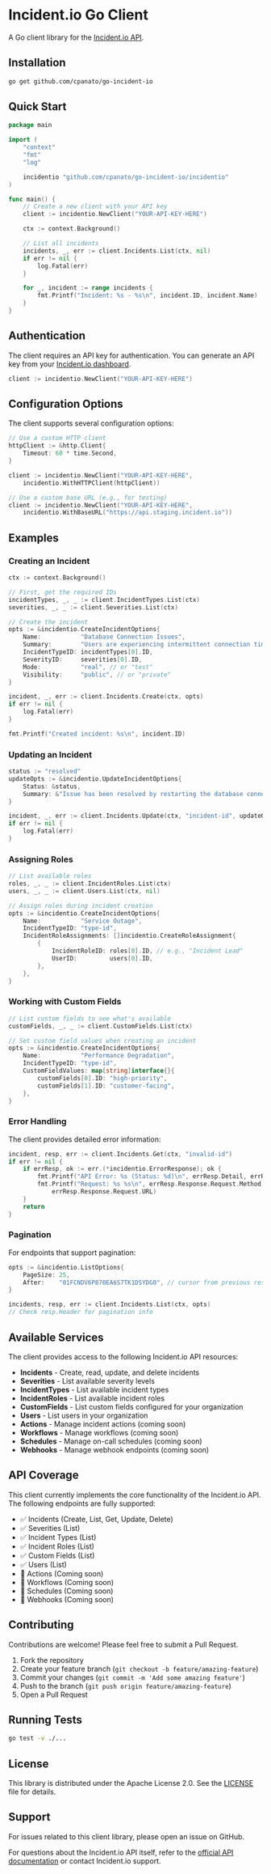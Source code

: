 # Incident.io Go Client

A Go client library for the [Incident.io API](https://api-docs.incident.io/).

## Installation

```bash
go get github.com/cpanato/go-incident-io
```

## Quick Start

```go
package main

import (
    "context"
    "fmt"
    "log"

    incidentio "github.com/cpanato/go-incident-io/incidentio"
)

func main() {
    // Create a new client with your API key
    client := incidentio.NewClient("YOUR-API-KEY-HERE")

    ctx := context.Background()

    // List all incidents
    incidents, _, err := client.Incidents.List(ctx, nil)
    if err != nil {
        log.Fatal(err)
    }

    for _, incident := range incidents {
        fmt.Printf("Incident: %s - %s\n", incident.ID, incident.Name)
    }
}
```

## Authentication

The client requires an API key for authentication. You can generate an API key from your [Incident.io dashboard](https://app.incident.io/).

```go
client := incidentio.NewClient("YOUR-API-KEY-HERE")
```

## Configuration Options

The client supports several configuration options:

```go
// Use a custom HTTP client
httpClient := &http.Client{
    Timeout: 60 * time.Second,
}

client := incidentio.NewClient("YOUR-API-KEY-HERE",
    incidentio.WithHTTPClient(httpClient))

// Use a custom base URL (e.g., for testing)
client := incidentio.NewClient("YOUR-API-KEY-HERE",
    incidentio.WithBaseURL("https://api.staging.incident.io"))
```

## Examples

### Creating an Incident

```go
ctx := context.Background()

// First, get the required IDs
incidentTypes, _, _ := client.IncidentTypes.List(ctx)
severities, _, _ := client.Severities.List(ctx)

// Create the incident
opts := &incidentio.CreateIncidentOptions{
    Name:           "Database Connection Issues",
    Summary:        "Users are experiencing intermittent connection timeouts",
    IncidentTypeID: incidentTypes[0].ID,
    SeverityID:     severities[0].ID,
    Mode:           "real", // or "test"
    Visibility:     "public", // or "private"
}

incident, _, err := client.Incidents.Create(ctx, opts)
if err != nil {
    log.Fatal(err)
}

fmt.Printf("Created incident: %s\n", incident.ID)
```

### Updating an Incident

```go
status := "resolved"
updateOpts := &incidentio.UpdateIncidentOptions{
    Status: &status,
    Summary: &"Issue has been resolved by restarting the database connection pool",
}

incident, _, err := client.Incidents.Update(ctx, "incident-id", updateOpts)
if err != nil {
    log.Fatal(err)
}
```

### Assigning Roles

```go
// List available roles
roles, _, _ := client.IncidentRoles.List(ctx)
users, _, _ := client.Users.List(ctx, nil)

// Assign roles during incident creation
opts := &incidentio.CreateIncidentOptions{
    Name:           "Service Outage",
    IncidentTypeID: "type-id",
    IncidentRoleAssignments: []incidentio.CreateRoleAssignment{
        {
            IncidentRoleID: roles[0].ID, // e.g., "Incident Lead"
            UserID:         users[0].ID,
        },
    },
}
```

### Working with Custom Fields

```go
// List custom fields to see what's available
customFields, _, _ := client.CustomFields.List(ctx)

// Set custom field values when creating an incident
opts := &incidentio.CreateIncidentOptions{
    Name:           "Performance Degradation",
    IncidentTypeID: "type-id",
    CustomFieldValues: map[string]interface{}{
        customFields[0].ID: "high-priority",
        customFields[1].ID: "customer-facing",
    },
}
```

### Error Handling

The client provides detailed error information:

```go
incident, resp, err := client.Incidents.Get(ctx, "invalid-id")
if err != nil {
    if errResp, ok := err.(*incidentio.ErrorResponse); ok {
        fmt.Printf("API Error: %s (Status: %d)\n", errResp.Detail, errResp.Status)
        fmt.Printf("Request: %s %s\n", errResp.Response.Request.Method,
            errResp.Response.Request.URL)
    }
    return
}
```

### Pagination

For endpoints that support pagination:

```go
opts := &incidentio.ListOptions{
    PageSize: 25,
    After:    "01FCNDV6P870EA6S7TK1DSYDG0", // cursor from previous response
}

incidents, resp, err := client.Incidents.List(ctx, opts)
// Check resp.Header for pagination info
```

## Available Services

The client provides access to the following Incident.io API resources:

- **Incidents** - Create, read, update, and delete incidents
- **Severities** - List available severity levels
- **IncidentTypes** - List available incident types
- **IncidentRoles** - List available incident roles
- **CustomFields** - List custom fields configured for your organization
- **Users** - List users in your organization
- **Actions** - Manage incident actions (coming soon)
- **Workflows** - Manage workflows (coming soon)
- **Schedules** - Manage on-call schedules (coming soon)
- **Webhooks** - Manage webhook endpoints (coming soon)

## API Coverage

This client currently implements the core functionality of the Incident.io API. The following endpoints are fully supported:

- ✅ Incidents (Create, List, Get, Update, Delete)
- ✅ Severities (List)
- ✅ Incident Types (List)
- ✅ Incident Roles (List)
- ✅ Custom Fields (List)
- ✅ Users (List)
- 🚧 Actions (Coming soon)
- 🚧 Workflows (Coming soon)
- 🚧 Schedules (Coming soon)
- 🚧 Webhooks (Coming soon)

## Contributing

Contributions are welcome! Please feel free to submit a Pull Request.

1. Fork the repository
2. Create your feature branch (`git checkout -b feature/amazing-feature`)
3. Commit your changes (`git commit -m 'Add some amazing feature'`)
4. Push to the branch (`git push origin feature/amazing-feature`)
5. Open a Pull Request

## Running Tests

```bash
go test -v ./...
```

## License

This library is distributed under the Apache License 2.0. See the [LICENSE](LICENSE) file for details.

## Support

For issues related to this client library, please open an issue on GitHub.

For questions about the Incident.io API itself, refer to the [official API documentation](https://api-docs.incident.io/) or contact Incident.io support.
